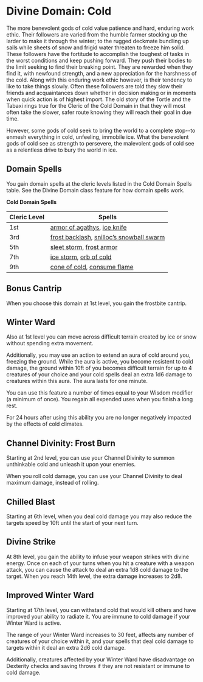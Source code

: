# Divine Domain: Cold
The more benevolent gods of cold value patience and hard, enduring work ethic. Their followers are varied from the humble farmer stocking up the larder to make it through the winter; to the rugged deckmate bundling up sails while sheets of snow and frigid water threaten to freeze him solid. These followers have the fortitude to accomplish the toughest of tasks in the worst conditions and keep pushing forward. They push their bodies to the limit seeking to find their breaking point. They are rewarded when they find it, with newfound strength, and a new appreciation for the harshness of the cold. Along with this enduring work ethic however, is their tendency to like to take things slowly. Often these followers are told they slow their friends and acquaintances down whether in decision making or in moments when quick action is of highest import. The old story of the Tortle and the Tabaxi rings true for the Cleric of the Cold Domain in that they will most often take the slower, safer route knowing they will reach their goal in due time.

However, some gods of cold seek to bring the world to a complete stop--to enmesh everything in cold, unfeeling, immobile ice. What the benevolent gods of cold see as strength to persevere, the malevolent gods of cold see as a relentless drive to bury the world in ice.

## Domain Spells
You gain domain spells at the cleric levels listed in the Cold Domain Spells table. See the Divine Domain class feature for how domain spells work.

**Cold Domain Spells**

Cleric Level | Spells
------------ | ------
1st	| [armor of agathys](../../Magic/Spells/armor-of-agathys.md), [ice knife](../../Magic/Spells/ice-knife.md)
3rd	| [frost backlash](../../Magic/Spells/frost-backlash.md), [snilloc’s snowball swarm](../../Magic/Spells/snillocs-snowball-storm.md)
5th	| [sleet storm](../../Magic/Spells/sleet-storm.md), [frost armor](../../Magic/Spells/frost-armor.md)
7th	| [ice storm](../../Magic/Spells/ice-storm.md), [orb of cold](../../Magic/Spells/orb-of-cold.md)
9th	| [cone of cold](../../Magic/Spells/cone-of-cold.md), [consume flame](../../Magic/Spells/consume-flame.md)

## Bonus Cantrip
When you choose this domain at 1st level, you gain the frostbite cantrip. 

## Winter Ward
Also at 1st level you can move across difficult terrain created by ice or snow without spending extra movement.

Additionally, you may use an action to extend an aura of cold around you, freezing the ground. While the aura is active, you become resistent to cold damage, the ground within 10ft of you becomes difficult terrain for up to 4 creatures of your choice and your cold spells deal an extra 1d6 damage to creatures within this aura. The aura lasts for one minute.

You can use this feature a number of times equal to your Wisdom modifier (a minimum of once). You regain all expended uses when you finish a long rest.

For 24 hours after using this ability you are no longer negatively impacted by the effects of cold climates.

## Channel Divinity: Frost Burn
Starting at 2nd level, you can use your Channel Divinity to summon unthinkable cold and unleash it upon your enemies.

When you roll cold damage, you can use your Channel Divinity to deal maximum damage, instead of rolling.

## Chilled Blast
Starting at 6th level, when you deal cold damage you may also reduce the targets speed by 10ft until the start of your next turn. 

## Divine Strike
At 8th level, you gain the ability to infuse your weapon strikes with divine energy. Once on each of your turns when you hit a creature with a weapon attack, you can cause the attack to deal an extra 1d8 cold damage to the target. When you reach 14th level, the extra damage increases to 2d8.

## Improved Winter Ward
Starting at 17th level, you can withstand cold that would kill others and have improved your ability to radiate it. You are immune to cold damage if your Winter Ward is active. 

The range of your Winter Ward increases to 30 feet, affects any number of creatures of your choice within it, and your spells that deal cold damage to targets within it deal an extra 2d6 cold damage.

Additionally, creatures affected by your Winter Ward have disadvantage on Dexterity checks and saving throws if they are not resistant or immune to cold damage. 